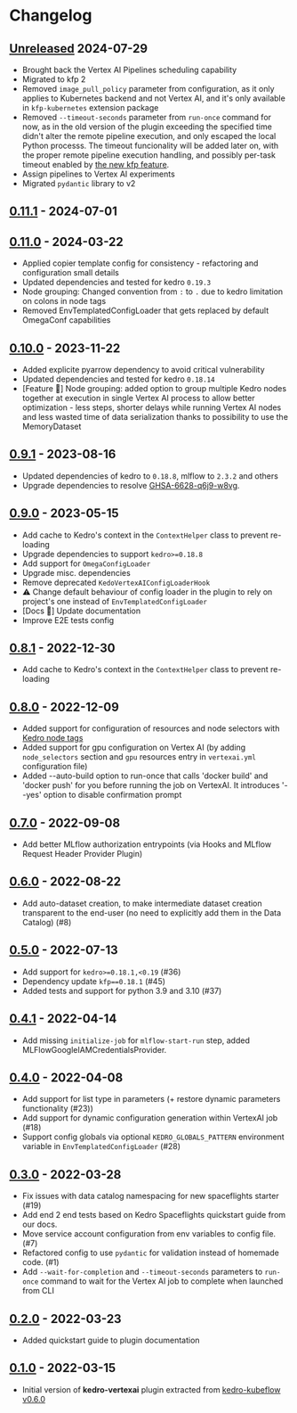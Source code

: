 # Changelog

## [Unreleased] 2024-07-29

- Brought back the Vertex AI Pipelines scheduling capability
- Migrated to kfp 2
- Removed `image_pull_policy` parameter from configuration, as it only applies to Kubernetes backend and not Vertex AI,
and it's only available in `kfp-kubernetes` extension package
- Removed `--timeout-seconds` parameter from `run-once` command for now, as in the old version of the plugin exceeding the specified time
didn't alter the remote pipeline execution, and only escaped the local Python processs. The timeout funcionality will be added later on,
with the proper remote pipeline execution handling, and possibly per-task timeout enabled by [the new kfp feature](https://github.com/kubeflow/pipelines/pull/10481).
- Assign pipelines to Vertex AI experiments
- Migrated `pydantic` library to v2

## [0.11.1] - 2024-07-01

## [0.11.0] - 2024-03-22

-   Applied copier template config for consistency - refactoring and configuration small details
-   Updated dependencies and tested for kedro `0.19.3`
-   Node grouping: Changed convention from `:` to `.` due to kedro limitation on colons in node tags
-   Removed EnvTemplatedConfigLoader that gets replaced by default OmegaConf capabilities

## [0.10.0] - 2023-11-22

-   Added explicite pyarrow dependency to avoid critical vulnerability
-   Updated dependencies and tested for kedro `0.18.14`
-   [Feature 🚀] Node grouping: added option to group multiple Kedro nodes together at execution in single Vertex AI process to allow better optimization - less steps, shorter delays while running Vertex AI nodes and less wasted time of data serialization thanks to possibility to use the MemoryDataset

## [0.9.1] - 2023-08-16

-   Updated dependencies of kedro to `0.18.8`, mlflow to `2.3.2` and others
-   Upgrade dependencies to resolve [GHSA-6628-q6j9-w8vg](https://github.com/advisories/GHSA-6628-q6j9-w8vg).

## [0.9.0] - 2023-05-15

-   Add cache to Kedro's context in the `ContextHelper` class to prevent re-loading
-   Upgrade dependencies to support `kedro>=0.18.8`
-   Add support for `OmegaConfigLoader`
-   Upgrade misc. dependencies
-   Remove deprecated `KedoVertexAIConfigLoaderHook`
-   ⚠️ Change default behaviour of config loader in the plugin to rely on project's one instead of `EnvTemplatedConfigLoader`
-   [Docs 📝] Update documentation
-   Improve E2E tests config

## [0.8.1] - 2022-12-30

-   Add cache to Kedro's context in the `ContextHelper` class to prevent re-loading

## [0.8.0] - 2022-12-09

-   Added support for configuration of resources and node selectors with [Kedro node tags](https://kedro.readthedocs.io/en/stable/nodes_and_pipelines/nodes.html#how-to-tag-a-node)
-   Added support for gpu configuration on Vertex AI (by adding `node_selectors` section and `gpu` resources entry in `vertexai.yml` configuration file)
-   Added --auto-build option to run-once that calls 'docker build' and 'docker push' for you before running the job on VertexAI. It introduces '--yes' option to disable confirmation prompt

## [0.7.0] - 2022-09-08

-   Add better MLflow authorization entrypoints (via Hooks and MLflow Request Header Provider Plugin)

## [0.6.0] - 2022-08-22

-   Add auto-dataset creation, to make intermediate dataset creation transparent to the end-user (no need to explicitly add them in the Data Catalog) (#8)

## [0.5.0] - 2022-07-13

-   Add support for `kedro>=0.18.1,<0.19` (#36)
-   Dependency update `kfp==0.18.1` (#45)
-   Added tests and support for python 3.9 and 3.10 (#37)

## [0.4.1] - 2022-04-14

-   Add missing `initialize-job` for `mlflow-start-run` step, added MLFlowGoogleIAMCredentialsProvider. 

## [0.4.0] - 2022-04-08

-   Add support for list type in parameters (+ restore dynamic parameters functionality (#23))
-   Add support for dynamic configuration generation within VertexAI job (#18)
-   Support config globals via optional `KEDRO_GLOBALS_PATTERN` environment variable in `EnvTemplatedConfigLoader` (#28)

## [0.3.0] - 2022-03-28

-   Fix issues with data catalog namespacing for new spaceflights starter (#19)
-   Add end 2 end tests based on Kedro Spaceflights quickstart guide from our docs.  
-   Move service account configuration from env variables to config file. (#7)
-   Refactored config to use `pydantic` for validation instead of homemade code. (#1)
-   Add `--wait-for-completion` and `--timeout-seconds` parameters to `run-once` command to wait for the Vertex AI job to complete when launched from CLI

## [0.2.0] - 2022-03-23

-   Added quickstart guide to plugin documentation

## [0.1.0] - 2022-03-15

-   Initial version of **kedro-vertexai** plugin extracted from [kedro-kubeflow v0.6.0](https://github.com/getindata/kedro-kubeflow/tree/0.6.0)

[Unreleased]: https://github.com/getindata/kedro-vertexai/compare/0.11.1...HEAD

[0.11.1]: https://github.com/getindata/kedro-vertexai/compare/0.11.0...0.11.1

[0.11.0]: https://github.com/getindata/kedro-vertexai/compare/0.10.0...0.11.0

[0.10.0]: https://github.com/getindata/kedro-vertexai/compare/0.9.1...0.10.0

[0.9.1]: https://github.com/getindata/kedro-vertexai/compare/0.9.0...0.9.1

[0.9.0]: https://github.com/getindata/kedro-vertexai/compare/0.8.1...0.9.0

[0.8.1]: https://github.com/getindata/kedro-vertexai/compare/0.8.0...0.8.1

[0.8.0]: https://github.com/getindata/kedro-vertexai/compare/0.7.0...0.8.0

[0.7.0]: https://github.com/getindata/kedro-vertexai/compare/0.6.0...0.7.0

[0.6.0]: https://github.com/getindata/kedro-vertexai/compare/0.5.0...0.6.0

[0.5.0]: https://github.com/getindata/kedro-vertexai/compare/0.4.1...0.5.0

[0.4.1]: https://github.com/getindata/kedro-vertexai/compare/0.4.0...0.4.1

[0.4.0]: https://github.com/getindata/kedro-vertexai/compare/0.3.0...0.4.0

[0.3.0]: https://github.com/getindata/kedro-vertexai/compare/0.2.0...0.3.0

[0.2.0]: https://github.com/getindata/kedro-vertexai/compare/0.1.0...0.2.0

[0.1.0]: https://github.com/getindata/kedro-vertexai/compare/a04849cfd88d3d6386d99f4494df7de524f12c1e...0.1.0
